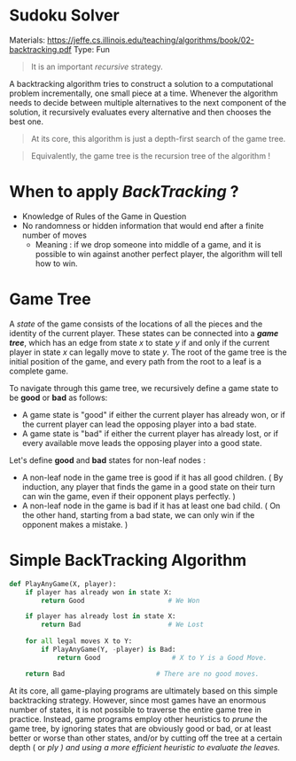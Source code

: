 # Sudoku Solver

Materials: https://jeffe.cs.illinois.edu/teaching/algorithms/book/02-backtracking.pdf
Type: Fun

> It is an important *recursive* strategy.

A backtracking algorithm tries to construct a solution to a computational problem incrementally, one small piece at a time. Whenever the algorithm needs to decide between multiple alternatives to the next component of the solution, it recursively evaluates every alternative and then chooses the best one.

> At its core, this algorithm is just a depth-first search of the game tree.

> Equivalently, the game tree is the recursion tree of the algorithm !

# When to apply *BackTracking* ?

- Knowledge of Rules of the Game in Question
- No randomness or hidden information that would end after a finite number of moves
    - Meaning : if we drop someone into middle of a game, and it is possible to win against another perfect player, the algorithm will tell how to win.

# Game Tree

A *state* of the game consists of the locations of all the pieces and the identity of the current player. These states can be connected into a ***game tree***, which has an edge from state *x* to state *y* if and only if the current player in state *x* can legally move to state *y*. The root of the game tree is the initial position of the game, and every path from the root to a leaf is a complete game. 

To navigate through this game tree, we recursively define a game state to be **good** or **bad** as follows:

- A game state is "good" if either the current player has already won, or if the current player can lead the opposing player into a bad state.
- A game state is "bad" if either the current player has already lost, or if every available move leads the opposing player into a good state.

Let's define **good** and **bad** states for non-leaf nodes :

- A non-leaf node in the game tree is good if it has all good children. ( By induction, any player that finds the game in a good state on their turn can win the game, even if their opponent plays perfectly. )
- A non-leaf node in the game is bad if it has at least one bad child. ( On the other hand, starting from a bad state, we can only win if the opponent makes a mistake. )

# Simple BackTracking Algorithm

```python
def PlayAnyGame(X, player):
	if player has already won in state X:
		return Good                     # We Won

	if player has already lost in state X:
		return Bad                      # We Lost
	
	for all legal moves X to Y:
		if PlayAnyGame(Y, -player) is Bad:
			return Good                  # X to Y is a Good Move.

	return Bad                       # There are no good moves.
```

  At its core, all game-playing programs are ultimately based on this simple backtracking strategy. However, since most games have an enormous number of states, it is not possible to traverse the entire game tree in practice. Instead, game programs employ other heuristics to *prune* the game tree, by ignoring states that are obviously good or bad, or at least better or worse than other states, and/or by cutting off the tree at a certain depth ( or *ply ) and using a more efficient heuristic to evaluate the leaves.*
